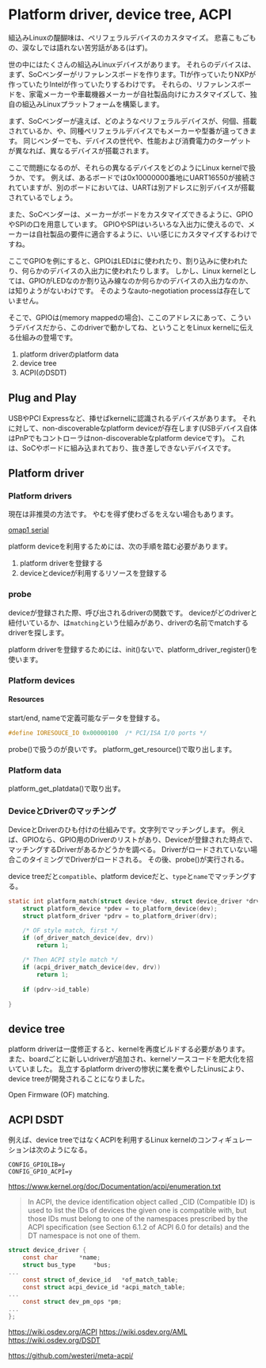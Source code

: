 # Platform driver, device tree, ACPI

組込みLinuxの醍醐味は、ペリフェラルデバイスのカスタマイズ。
悲喜こもごもの、涙なしでは語れない苦労話がある(はず)。

世の中にはたくさんの組込みLinuxデバイスがあります。
それらのデバイスは、まず、SoCベンダーがリファレンスボードを作ります。TIが作っていたりNXPが作っていたりIntelが作っていたりするわけです。
それらの、リファレンスボードを、家電メーカーや車載機器メーカーが自社製品向けにカスタマイズして、独自の組込みLinuxプラットフォームを構築します。

まず、SoCベンダーが違えば、どのようなペリフェラルデバイスが、何個、搭載されているか、や、同種ペリフェラルデバイスでもメーカーや型番が違ってきます。
同じベンダーでも、デバイスの世代や、性能および消費電力のターゲットが異なれば、異なるデバイスが搭載されます。

ここで問題になるのが、それらの異なるデバイスをどのようにLinux kernelで扱うか、です。
例えば、あるボードでは0x10000000番地にUART16550が接続されていますが、別のボードにおいては、UARTは別アドレスに別デバイスが搭載されているでしょう。

また、SoCベンダーは、メーカーがボードをカスタマイズできるように、GPIOやSPIの口を用意しています。
GPIOやSPIはいろいろな入出力に使えるので、メーカーは自社製品の要件に適合するように、いい感じにカスタマイズするわけですね。

ここでGPIOを例にすると、GPIOはLEDはに使われたり、割り込みに使われたり、何らかのデバイスの入出力に使われたりします。
しかし、Linux kernelとしては、GPIOがLEDなのか割り込み線なのか何らかのデバイスの入出力なのか、は知りようがないわけです。
そのようなauto-negotiation processは存在していません。

そこで、GPIOは(memory mappedの場合)、ここのアドレスにあって、こういうデバイスだから、このdriverで動かしてね、ということをLinux kernelに伝える仕組みの登場です。

1. platform driverのplatform data
2. device tree
3. ACPI(のDSDT)

## Plug and Play

USBやPCI Expressなど、挿せばkernelに認識されるデバイスがあります。
それに対して、non-discoverableなplatform deviceが存在します(USBデバイス自体はPnPでもコントローラはnon-discoverableなplatform deviceです)。
これは、SoCやボードに組み込まれており、抜き差しできないデバイスです。

## Platform driver

### Platform drivers

現在は非推奨の方法です。
やむを得ず使わざるをえない場合もあります。

[omap1 serial](https://github.com/torvalds/linux/blob/master/arch/arm/mach-omap1/serial.c)

platform deviceを利用するためには、次の手順を踏む必要があります。

1. platform driverを登録する
2. deviceとdeviceが利用するリソースを登録する

### probe

deviceが登録された際、呼び出されるdriverの関数です。
deviceがどのdriverと紐付いているか、は`matching`という仕組みがあり、driverの名前でmatchするdriverを探します。

platform driverを登録するためには、init()ないで、platform_driver_register()を使います。

### Platform devices

#### Resources

start/end, nameで定義可能なデータを登録する。

```c
#define IORESOUCE_IO 0x00000100  /* PCI/ISA I/O ports */
```

probe()で扱うのが良いです。
platform_get_resource()で取り出します。

### Platform data

platform_get_platdata()で取り出す。

### DeviceとDriverのマッチング

DeviceとDriverのひも付けの仕組みです。文字列でマッチングします。
例えば、GPIOなら、GPIO用のDriverのリストがあり、Deviceが登録された時点で、マッチングするDriverがあるかどうかを調べる。
Driverがロードされていない場合このタイミングでDriverがロードされる。
その後、probe()が実行される。

device treeだと`compatible`、platform deviceだと、`type`と`name`でマッチングする。

```c
static int platform_match(struct device *dev, struct device_driver *drv) {
    struct platform_device *pdev = to_platform_device(dev);
    struct platform_driver *pdrv = to_platform_driver(drv);

    /* OF style match, first */
    if (of_driver_match_device(dev, drv))
        return 1;
    
    /* Then ACPI style match */
    if (acpi_driver_match_device(dev, drv))
        return 1;
    
    if (pdrv->id_table)
        
}
```

## device tree

platform driverは一度修正すると、kernelを再度ビルドする必要があります。
また、boardごとに新しいdriverが追加され、kernelソースコードを肥大化を招いていました。
乱立するplatform driverの惨状に業を煮やしたLinusにより、device treeが開発されることになりました。

Open Firmware (OF) matching.

## ACPI DSDT

例えば、device treeではなくACPIを利用するLinux kernelのコンフィギュレーションは次のようになる。

```
CONFIG_GPIOLIB=y
CONFIG_GPIO_ACPI=y
```

https://www.kernel.org/doc/Documentation/acpi/enumeration.txt

> In ACPI, the device identification object called _CID (Compatible ID) is used to
list the IDs of devices the given one is compatible with, but those IDs must
belong to one of the namespaces prescribed by the ACPI specification (see
Section 6.1.2 of ACPI 6.0 for details) and the DT namespace is not one of them.

```c:device.h
struct device_driver {
	const char		*name;
	struct bus_type		*bus;
...
	const struct of_device_id	*of_match_table;
	const struct acpi_device_id	*acpi_match_table;
...
	const struct dev_pm_ops *pm;
...
};
```

https://wiki.osdev.org/ACPI
https://wiki.osdev.org/AML
https://wiki.osdev.org/DSDT

https://github.com/westeri/meta-acpi/
